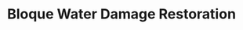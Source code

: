 ---
title: "Bloque Water Damage Restoration"
url: /mesa/bloque-water-damage-restoration/
shop: Allgemein
---